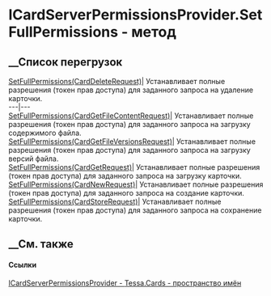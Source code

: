 # ICardServerPermissionsProvider.SetFullPermissions - метод
##  __Список перегрузок
[SetFullPermissions(CardDeleteRequest)](M_Tessa_Cards_ICardServerPermissionsProvider_SetFullPermissions.htm)|
Устанавливает полные разрешения (токен прав доступа) для заданного запроса на
удаление карточки.  
---|---  
[SetFullPermissions(CardGetFileContentRequest)](M_Tessa_Cards_ICardServerPermissionsProvider_SetFullPermissions_1.htm)|
Устанавливает полные разрешения (токен прав доступа) для заданного запроса на
загрузку содержимого файла.  
[SetFullPermissions(CardGetFileVersionsRequest)](M_Tessa_Cards_ICardServerPermissionsProvider_SetFullPermissions_2.htm)|
Устанавливает полные разрешения (токен прав доступа) для заданного запроса на
загрузку версий файла.  
[SetFullPermissions(CardGetRequest)](M_Tessa_Cards_ICardServerPermissionsProvider_SetFullPermissions_3.htm)|
Устанавливает полные разрешения (токен прав доступа) для заданного запроса на
загрузку карточки.  
[SetFullPermissions(CardNewRequest)](M_Tessa_Cards_ICardServerPermissionsProvider_SetFullPermissions_4.htm)|
Устанавливает полные разрешения (токен прав доступа) для заданного запроса на
создание карточки.  
[SetFullPermissions(CardStoreRequest)](M_Tessa_Cards_ICardServerPermissionsProvider_SetFullPermissions_5.htm)|
Устанавливает полные разрешения (токен прав доступа) для заданного запроса на
сохранение карточки.  
##  __См. также
#### Ссылки
[ICardServerPermissionsProvider -
](T_Tessa_Cards_ICardServerPermissionsProvider.htm)
[Tessa.Cards - пространство имён](N_Tessa_Cards.htm)
